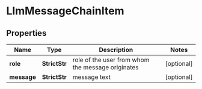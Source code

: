 # LlmMessageChainItem


## Properties

| Name | Type | Description | Notes |
|------------ | ------------- | ------------- | -------------|
**role** | **StrictStr** | role of the user from whom the message originates |[optional]|
**message** | **StrictStr** | message text |[optional]|